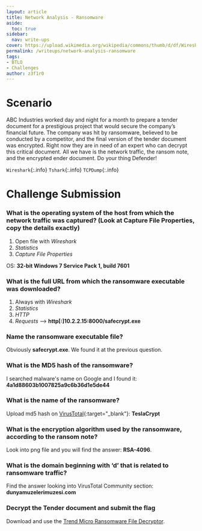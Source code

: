 ```yaml
---
layout: article
title: Network Analysis - Ransomware
aside:
  toc: true
sidebar:
  nav: write-ups
cover: https://upload.wikimedia.org/wikipedia/commons/thumb/d/df/Wireshark_icon.svg/1200px-Wireshark_icon.svg.png
permalink: /writeups/network-analysis-ransomware
tags:
- BTLO
- Challenges
author: z3f1r0
---
```


# Scenario
ABC Industries worked day and night for a month to prepare a tender document for a prestigious project that would secure the company’s financial future. The company was hit by ransomware, believed to be conducted by a competitor, and the final version of the tender document was encrypted. Right now they are in need of an expert who can decrypt this critical document. All we have is the network traffic, the ransom note, and the encrypted ender document. Do your thing Defender!​

`Wireshark`{:.info} `Tshark`{:.info} `TCPDump`{:.info}

# Challenge Submission

### What is the operating system of the host from which the network traffic was captured? (Look at Capture File Properties, copy the details exactly)

1. Open file with *Wireshark*
2. *Statistics*
3. *Capture File Properties*

OS: **32-bit Windows 7 Service Pack 1, build 7601**

### What is the full URL from which the ransomware executable was downloaded?

1. Always with *Wireshark*
2. *Statistics*
3. *HTTP*
4. *Requests*
--> **http[:]10.2.2.15:8000/safecrypt.exe**

### Name the ransomware executable file?

Obviously **safecrypt.exe**. We found it at the previous question.

### What is the MD5 hash of the ransomware?

I searched malware's name on Google and I found it:
**4a1d88603b1007825a9c6b36d1e5de44**

### What is the name of the ransomware?

Upload md5 hash on [VirusTotal](https://www.virustotal.com/){:target="_blank"}:  **TeslaCrypt**

### What is the encryption algorithm used by the ransomware, according to the ransom note?

Look into png file and you will find the answer: **RSA-4096**.

### What is the domain beginning with ‘d’ that is related to ransomware traffic?

Find the answer looking into VirusTotal Community section: **dunyamuzelerimuzesi.com**

### Decrypt the Tender document and submit the flag

Download and use the [Trend Micro Ransomware File Decryptor](https://success.trendmicro.com/dcx/s/solution/1114221-downloading-and-using-the-trend-micro-ransomware-file-decryptor?language=en_US). 
